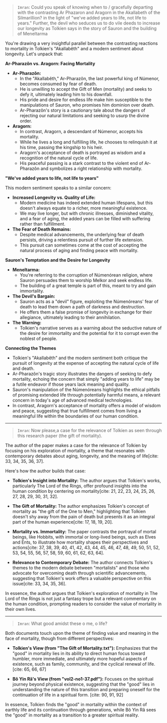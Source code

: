 > `Imran`: Could you speak of knowing when to / gracefully departing with the contrasting Ar Phazaron and Aragorn in the Akallabeth of the Silmarillion? in the light of "we've added years to life, not life to years." Further, the devil who seduces us to do vile deeds to increase our longevity as Tolkien says in the story of Sauron and the building of Meneltarma

You're drawing a very insightful parallel between the contrasting reactions to mortality in Tolkien's "Akallabêth" and a modern sentiment about longevity. Let's unpack that:

**Ar-Pharazôn vs. Aragorn: Facing Mortality**

* **Ar-Pharazôn:**
    * In the "Akallabêth," Ar-Pharazôn, the last powerful king of Númenor, becomes consumed by fear of death.
    * He is unwilling to accept the Gift of Men (mortality) and seeks to defy it, ultimately leading him to his downfall.
    * His pride and desire for endless life make him susceptible to the manipulations of Sauron, who promises him dominion over death.
    * Ar-Pharazôn's story is a cautionary tale about the dangers of rejecting our natural limitations and seeking to usurp the divine order.
* **Aragorn:**
    * In contrast, Aragorn, a descendant of Númenor, accepts his mortality.
    * While he lives a long and fulfilling life, he chooses to relinquish it at his time, passing the kingship to his heir.
    * Aragorn's acceptance of death is portrayed as wisdom and a recognition of the natural cycle of life.
    * His peaceful passing is a stark contrast to the violent end of Ar-Pharazôn and symbolizes a right relationship with mortality.

**"We've added years to life, not life to years"**

This modern sentiment speaks to a similar concern:

* **Increased Longevity vs. Quality of Life:**
    * Modern medicine has indeed extended human lifespans, but this doesn't always equate to a richer, more meaningful existence.
    * We may live longer, but with chronic illnesses, diminished vitality, and a fear of aging, the added years can be filled with suffering rather than fulfillment.
* **The Fear of Death Remains:**
    * Despite medical advancements, the underlying fear of death persists, driving a relentless pursuit of further life extension.
    * This pursuit can sometimes come at the cost of accepting the natural process of aging and finding peace with mortality.

**Sauron's Temptation and the Desire for Longevity**

* **Meneltarma:**
    * You're referring to the corruption of Númenórean religion, where Sauron persuades them to worship Melkor and seek endless life.
    * The building of a great temple is part of this, meant to try and gain immortality.
* **The Devil's Bargain:**
    * Sauron acts as a "devil" figure, exploiting the Númenóreans' fear of death to lead them down a path of darkness and destruction.
    * He offers them a false promise of longevity in exchange for their allegiance, ultimately leading to their annihilation.
* **The Warning:**
    * Tolkien's narrative serves as a warning about the seductive nature of the desire for immortality and the potential for it to corrupt even the noblest of people.

**Connecting the Themes**

* Tolkien's "Akallabêth" and the modern sentiment both critique the pursuit of longevity at the expense of accepting the natural cycle of life and death.
* Ar-Pharazôn's tragic story illustrates the dangers of seeking to defy mortality, echoing the concern that simply "adding years to life" may be a futile endeavor if those years lack meaning and quality.
* Sauron's manipulation of the Númenóreans highlights the ethical pitfalls of promising extended life through potentially harmful means, a relevant concern in today's age of advanced medical technologies.
* In contrast, Aragorn's acceptance of mortality offers a model of wisdom and peace, suggesting that true fulfillment comes from living a meaningful life within the boundaries of our human condition.

---

> `Imran`: Now please,a case for the relevance of Tolkien as seen through this research paper (the gift of mortality).

The author of the paper makes a case for the relevance of Tolkien by focusing on his exploration of mortality, a theme that resonates with contemporary debates about aging, longevity, and the meaning of life[cite: 33, 34, 35, 36, 37].

Here's how the author builds that case:

* **Tolkien's Insight into Mortality:** The author argues that Tolkien's works, particularly The Lord of the Rings, offer profound insights into the human condition by centering on mortality[cite: 21, 22, 23, 24, 25, 26, 27, 28, 29, 30, 31, 32].
   
* **The Gift of Mortality:** The author emphasizes Tolkien's concept of mortality as "the gift of the One to Men," highlighting that Tolkien doesn't shy away from the pain of death but presents it as an integral part of the human experience[cite: 17, 18, 19, 20].
   
* **Mortality vs. Immortality:** The paper contrasts the portrayal of mortal beings, like Hobbits, with immortal or long-lived beings, such as Elves and Ents, to illustrate how mortality shapes their perspectives and actions[cite: 37, 38, 39, 40, 41, 42, 43, 44, 45, 46, 47, 48, 49, 50, 51, 52, 53, 54, 55, 56, 57, 58, 59, 60, 61, 62, 63, 64].
   
* **Relevance to Contemporary Debate:** The author connects Tolkien's themes to the modern debate between "mortalists" and those who advocate for overcoming death through scientific advancements, suggesting that Tolkien's work offers a valuable perspective on this issue[cite: 33, 34, 35, 36].

In essence, the author argues that Tolkien's exploration of mortality in The Lord of the Rings is not just a fantasy trope but a relevant commentary on the human condition, prompting readers to consider the value of mortality in their own lives.

---

> `Imran`: What good amidst these o me, o life?

Both documents touch upon the theme of finding value and meaning in the face of mortality, though from different perspectives:

* **Tolkien's View (from "The Gift of Mortality.txt"):** Emphasizes that the "good" in mortality lies in its ability to direct human focus toward humbler, more immediate, and ultimately more hopeful aspects of existence, such as family, community, and the cyclical renewal of life. [cite: 65, 66, 67]
   
* **Bô Yin Râ's View (from "vol2-no1-37.pdf"):** Focuses on the spiritual journey beyond physical existence, suggesting that the "good" lies in understanding the nature of this transition and preparing oneself for the continuation of life in a spiritual form. [cite: 90, 91, 92]

In essence, Tolkien finds the "good" in mortality within the context of earthly life and its continuation through generations, while Bô Yin Râ sees the "good" in mortality as a transition to a greater spiritual reality.
